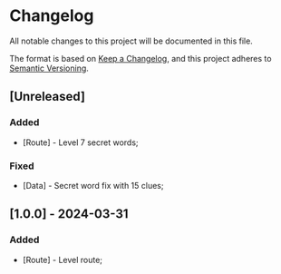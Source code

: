 # Changelog

All notable changes to this project will be documented in this file.

The format is based on [Keep a Changelog](https://keepachangelog.com/en/1.0.0/),
and this project adheres to [Semantic Versioning](https://semver.org/spec/v2.0.0.html).

## [Unreleased]

### Added

- [Route] - Level 7 secret words;

### Fixed

- [Data] - Secret word fix with 15 clues;

## [1.0.0] - 2024-03-31

### Added

- [Route] - Level route;
